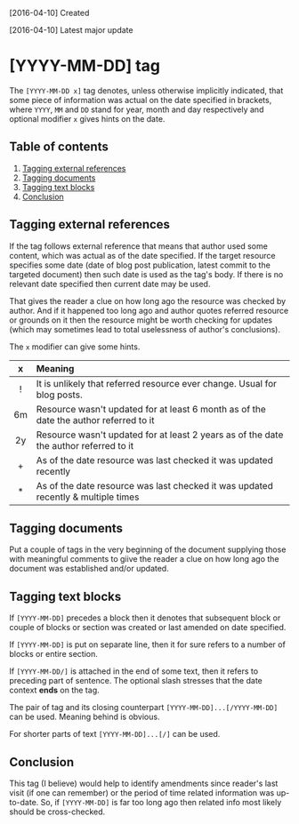 [2016-04-10] Created

[2016-04-10] Latest major update

# [YYYY-MM-DD] tag

The `[YYYY-MM-DD x]` tag denotes, unless otherwise implicitly indicated, that some
piece of information was actual on the date specified in brackets,
where `YYYY`, `MM` and `DD` stand for year, month and day respectively and optional
modifier `x` gives hints on the date.

## Table of contents

1. [Tagging external references](#tagging-external-references)
1. [Tagging documents](#tagging-documents)
1. [Tagging text blocks](#tagging-text-blocks)
1. [Conclusion](#comclusion)

## Tagging external references

If the tag follows external reference that means that author used some content, which
was actual as of the date specified. If the target resource specifies some date
(date of blog post publication, latest commit to the targeted document) then
such date is used as the tag's body. If there is no relevant date specified then
current date may be used.

That gives the reader a clue on how long ago the resource was checked by author.
And if it happened too long ago and author quotes referred resource or grounds
on it then the resource might be worth checking for updates
(which may sometimes lead to total uselessness of author's conclusions).

The `x` modifier can give some hints.

|  x  | Meaning |
|:---:|:---     |
| !   | It is unlikely that referred resource ever change. Usual for blog posts. |
| 6m  | Resource wasn't updated for at least 6 month as of the date the author referred to it |
| 2y  | Resource wasn't updated for at least 2 years as of the date the author referred to it |
| +   | As of the date resource was last checked it was updated recently |
| *   | As of the date resource was last checked it was updated recently & multiple times |

## Tagging documents

Put a couple of tags in the very beginning of the document supplying those with meaningful
comments to giive the reader a clue on how long ago the document was established and/or
updated.

## Tagging text blocks

If `[YYYY-MM-DD]` precedes a block then it denotes that subsequent
block or couple of blocks or section was created or last amended on date specified.

If `[YYYY-MM-DD]` is put on separate line, then it for sure
refers to a number of blocks or entire section.

If `[YYYY-MM-DD/]` is attached in the end of some text, then it
refers to preceding part of sentence. The optional slash stresses that
the date context **ends** on the tag.

The pair of tag and its closing counterpart `[YYYY-MM-DD]...[/YYYY-MM-DD]`
can be used. Meaning behind is obvious.

For shorter parts of text `[YYYY-MM-DD]...[/]` can be used.

## Conclusion

This tag (I believe) would help to identify amendments
since reader's last visit (if one can remember) or the period of
time related information was up-to-date. So, if `[YYYY-MM-DD]` is
far too long ago then related info most likely should be cross-checked.
